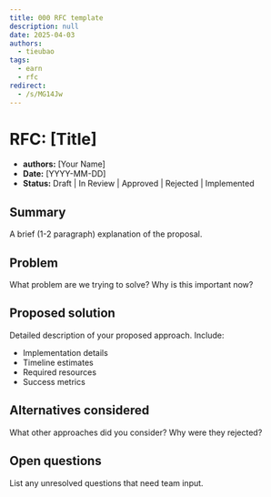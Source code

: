 ```yaml
---
title: 000 RFC template
description: null
date: 2025-04-03
authors:
  - tieubao
tags:
  - earn
  - rfc
redirect:
  - /s/MG14Jw
---
```


# RFC: [Title]

- **authors:** [Your Name]
- **Date:** [YYYY-MM-DD]
- **Status:** Draft | In Review | Approved | Rejected | Implemented

## Summary

A brief (1-2 paragraph) explanation of the proposal.

## Problem

What problem are we trying to solve? Why is this important now?

## Proposed solution

Detailed description of your proposed approach. Include:

- Implementation details
- Timeline estimates
- Required resources
- Success metrics

## Alternatives considered

What other approaches did you consider? Why were they rejected?

## Open questions

List any unresolved questions that need team input.
